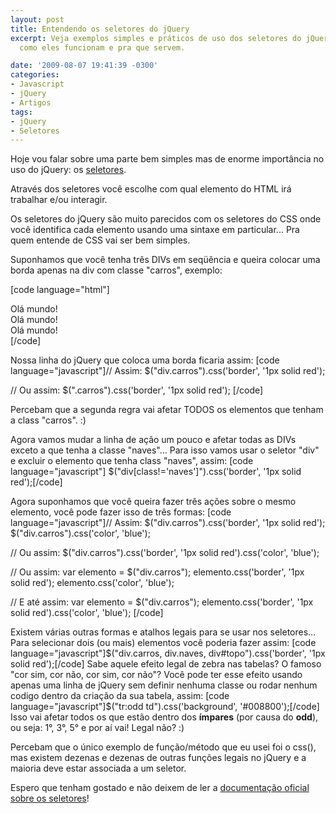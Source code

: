 ```yaml
---
layout: post
title: Entendendo os seletores do jQuery
excerpt: Veja exemplos simples e práticos de uso dos seletores do jQuery. Entenda
  como eles funcionam e pra que servem.

date: '2009-08-07 19:41:39 -0300'
categories:
- Javascript
- jQuery
- Artigos
tags:
- jQuery
- Seletores
---
```

<p>Hoje vou falar sobre uma parte bem simples mas de enorme importância no uso do jQuery: os <a href="http://api.jquery.com/category/selectors/" target="_blank">seletores</a>.</p>
<p>Através dos seletores você escolhe com qual elemento do HTML irá trabalhar e/ou interagir.</p>
<p>Os seletores do jQuery são muito parecidos com os seletores do CSS onde você identifica cada elemento usando uma sintaxe em particular... Pra quem entende de CSS vai ser bem simples.</p>
<p>Suponhamos que você tenha três DIVs em seqüência e queira colocar uma borda apenas na div com classe "carros", exemplo:</p>
<p>[code language="html"]<div>Olá mundo!</div>
<div class="carros">Olá mundo!</div>
<div class="naves">Olá mundo!</div>[/code]</p>
<p>Nossa linha do jQuery que coloca uma borda ficaria assim:
[code language="javascript"]// Assim:
$("div.carros").css('border', '1px solid red');</p>
<p>// Ou assim:
$(".carros").css('border', '1px solid red');
[/code]</p>
<p>Percebam que a segunda regra vai afetar TODOS os elementos que tenham a class "carros". :)</p>
<p>Agora vamos mudar a linha de ação um pouco e afetar todas as DIVs exceto a que tenha a classe "naves"... Para isso vamos usar o seletor "div" e excluir o elemento que tenha class "naves", assim:
[code language="javascript"]
$("div[class!='naves']").css('border', '1px solid red');[/code]</p>
<p>Agora suponhamos que você queira fazer três ações sobre o mesmo elemento, você pode fazer isso de três formas:
[code language="javascript"]// Assim:
$("div.carros").css('border', '1px solid red');
$("div.carros").css('color', 'blue');</p>
<p>// Ou assim:
$("div.carros").css('border', '1px solid red').css('color', 'blue');</p>
<p>// Ou assim:
var elemento = $("div.carros");
elemento.css('border', '1px solid red');
elemento.css('color', 'blue');</p>
<p>// E até assim:
var elemento = $("div.carros");
elemento.css('border', '1px solid red').css('color', 'blue');
[/code]</p>
<p>Existem várias outras formas e atalhos legais para se usar nos seletores... Para selecionar dois (ou mais) elementos você poderia fazer assim:
[code language="javascript"]$("div.carros, div.naves, div#topo").css('border', '1px solid red');[/code]
Sabe aquele efeito legal de zebra nas tabelas? O famoso "cor sim, cor não, cor sim, cor não"? Você pode ter esse efeito usando apenas uma linha de jQuery sem definir nenhuma classe ou rodar nenhum codigo dentro da criação da sua tabela, assim:
[code language="javascript"]$("tr:odd td").css('background', '#008800');[/code]
Isso vai afetar todos os <td> que estão dentro dos <strong><tr> ímpares</strong> (por causa do <strong>odd</strong>), ou seja: 1°, 3°, 5° e por aí vai! Legal não? :)</p>
<p>Percebam que o único exemplo de função/método que eu usei foi o css(), mas existem dezenas e dezenas de outras funções legais no jQuery e a maioria deve estar associada a um seletor.</p>
<p>Espero que tenham gostado e não deixem de ler a <a href="http://api.jquery.com/category/selectors/" target="_blank">documentação oficial sobre os seletores</a>!</p>
